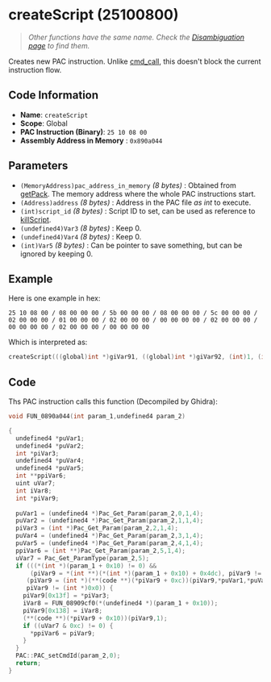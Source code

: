 # createScript (25100800)

> *Other functions have the same name. Check the [Disambiguation page](./createScript.md) to find them.*

Creates new PAC instruction. Unlike [cmd_call](./cmd_call.md), this doesn't block the current instruction flow.

## Code Information

- **Name**: `createScript`
- **Scope**: Global
- **PAC Instruction (Binary)**: `25 10 08 00`
- **Assembly Address in Memory** : `0x890a044`

## Parameters

- `(MemoryAddress)pac_address_in_memory` *(8 bytes)* : Obtained from [getPack](./getpack_25100600.md). The memory address where the whole PAC instructions start.
- `(Address)address` *(8 bytes)* : Address in the PAC file *as int* to execute.
- `(int)script_id` *(8 bytes)* : Script ID to set, can be used as reference to [killScript](./killscript.md).
- `(undefined4)Var3` *(8 bytes)* : Keep 0.
- `(undefined4)Var4` *(8 bytes)* : Keep 0.
- `(int)Var5` *(8 bytes)* : Can be pointer to save something, but can be ignored by keeping 0.

## Example

Here is one example in hex:

```25 10 08 00 / 08 00 00 00 / 5b 00 00 00 / 08 00 00 00 / 5c 00 00 00 / 02 00 00 00 / 01 00 00 00 / 02 00 00 00 / 00 00 00 00 / 02 00 00 00 / 00 00 00 00 / 02 00 00 00 / 00 00 00 00```

Which is interpreted as:

```c
createScript(((global)int *)giVar91, ((global)int *)giVar92, (int)1, (int)0, (int)0, (int)0)
```

## Code

Ths PAC instruction calls this function (Decompiled by Ghidra):

```c
void FUN_0890a044(int param_1,undefined4 param_2)

{
  undefined4 *puVar1;
  undefined4 *puVar2;
  int *piVar3;
  undefined4 *puVar4;
  undefined4 *puVar5;
  int **ppiVar6;
  uint uVar7;
  int iVar8;
  int *piVar9;
  
  puVar1 = (undefined4 *)Pac_Get_Param(param_2,0,1,4);
  puVar2 = (undefined4 *)Pac_Get_Param(param_2,1,1,4);
  piVar3 = (int *)Pac_Get_Param(param_2,2,1,4);
  puVar4 = (undefined4 *)Pac_Get_Param(param_2,3,1,4);
  puVar5 = (undefined4 *)Pac_Get_Param(param_2,4,1,4);
  ppiVar6 = (int **)Pac_Get_Param(param_2,5,1,4);
  uVar7 = Pac_Get_ParamType(param_2,5);
  if (((*(int *)(param_1 + 0x10) != 0) &&
      (piVar9 = *(int **)(*(int *)(param_1 + 0x10) + 0x4dc), piVar9 != (int *)0x0)) &&
     (piVar9 = (int *)(**(code **)(*piVar9 + 0xc))(piVar9,*puVar1,*puVar2,1,0,*puVar4,*puVar5),
     piVar9 != (int *)0x0)) {
    piVar9[0x13f] = *piVar3;
    iVar8 = FUN_08909cf0(*(undefined4 *)(param_1 + 0x10));
    piVar9[0x138] = iVar8;
    (**(code **)(*piVar9 + 0x10))(piVar9,1);
    if ((uVar7 & 0xc) != 0) {
      *ppiVar6 = piVar9;
    }
  }
  PAC::PAC_setCmdId(param_2,0);
  return;
}
```

